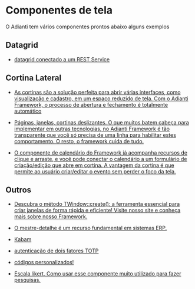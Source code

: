 # Componentes de tela
O Adianti tem vários componentes prontos abaixo alguns exemplos


## Datagrid

* [datagrid conectado a um REST Service](https://www.instagram.com/reel/C5ox4bdNWUP/)

## Cortina Lateral

* [As cortinas são a solução perfeita para abrir várias interfaces, como visualização e cadastro, em um espaço reduzido de tela. Com o Adianti Framework, o processo de abertura e fechamento é totalmente automático](https://www.instagram.com/reel/CtPtBntNPrP/)

* [Páginas, janelas, cortinas deslizantes. O que muitos batem cabeça para implementar em outras tecnologias, no Adianti Framework é tão transparente que você só precisa de uma linha para habilitar estes comportamento. O resto, o framework cuida de tudo.](https://www.instagram.com/reel/C8p5gzdJuh6/)

* [O componente de calendário do Framework já acompanha recursos de clique e arraste, e você pode conectar o calendário a um formulário de criação/edição que abre em cortina. A vantagem da cortina é que permite ao usuário criar/editar o evento sem perder o foco da tela.](https://www.instagram.com/reel/Cq_nX18od1m/)


## Outros 

* [Descubra o método TWindow::create(): a ferramenta essencial para criar janelas de forma rápida e eficiente! 
Visite nosso site e conheça mais sobre nosso Framework.](https://www.instagram.com/reel/C8p5gzdJuh6/)

* [O mestre-detalhe é um recurso fundamental em sistemas ERP.](https://www.instagram.com/reel/Crjjn5tPF0S/)

* [Kabam](https://www.instagram.com/reel/Csrp5sFN46t/)

* [autenticação de dois fatores TOTP](https://www.instagram.com/reel/C5UO8aeBQKx/)

* [códigos personalizados!](https://www.instagram.com/reel/C6M4biira5X/)

* [Escala likert. Como usar esse componente muito utilizado para fazer pesquisas.](https://www.instagram.com/reel/C58Mupds42Y/)

